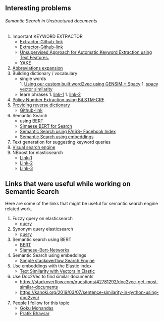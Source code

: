 ## Interesting problems 
###### Semantic Search in Unstructured documents

1.	Important KEYWORD EXTRACTOR 
      * [Extractor-Github-link](https://github.com/ibatra/BERT-Keyword-Extractor)
      * [Extractor-Github-link](https://github.com/ibatra/BERT-Keyword-Extractor/blob/master/BERT-Keyword%20Extractor.ipynb)
      * [Unsupervised Approach for Automatic Keyword Extraction using Text Features.](https://github.com/LIAAD/yake)
      * [YAKE](http://yake.inesctec.pt/)
2.	[Abbreviations expansion](https://medium.com/swlh/a-machine-learning-model-to-understand-fancy-abbreviations-trained-on-tolkien-36601b73ecbb)
3.	Building dictionary / vocabulary  
      * single words  
            1. [Using our custom built word2vec using GENSIM + Spacy](https://radimrehurek.com/gensim/auto_examples/tutorials/run_word2vec.html#sphx-glr-auto-examples-tutorials-run-word2vec-py)
            1. [spacy vector similarity](https://spacy.io/usage/vectors-similarity)
      * learn phrases
            1. [link-1](https://towardsdatascience.com/word2vec-for-phrases-learning-embeddings-for-more-than-one-word-727b6cf723cf)
            1. [link-2](http://kavita-ganesan.com/how-to-incorporate-phrases-into-word2vec-a-text-mining-approach/relatedposts_hit=1&relatedposts_origin=1229&relatedposts_position=2#.XuDIuvkzY2x)
4.	[Policy Number Extraction using BiLSTM-CRF](https://nbviewer.jupyter.org/github/amaiya/ktrain/blob/master/tutorials/tutorial-06-sequence-tagging.ipynb)
5.	[Providing reverse dictionary](https://tomassetti.me/creating-a-reverse-dictionary/)
      * [Github-link](https://github.com/gabriele-tomassetti/reverse-dictionary)
6.	Semantic Search 
      * [using BERT](https://medium.com/@evergreenllc2020/semantic-search-engine-with-s-abbfb3cd9377)
      * [Simaese BERT for Search](https://towardsdatascience.com/quick-semantic-search-using-siamese-bert-networks-1052e7b4df1)
      * [Semantic Search using FAISS- Facebook Index ](https://www.kaggle.com/narasimha1997/faster-semantic-search-using-faiss/output)
      * [Semantic Search using embeddings](https://medium.com/analytics-vidhya/building-a-simple-stack-overflow-search-engine-to-predict-posts-related-to-given-query-post-56b3e508520c)
7.	Text generation for suggesting keyword queries
8.	[Visual search engine ](https://medium.com/gsi-technology/integrating-textual-and-visual-information-into-a-powerful-visual-search-engine-c477486a18ff)
9.	NBoost for elasticsearch 
      * [Link-1](https://github.com/koursaros-ai/nboost)
      * [Link-2](https://medium.com/koursaros-ai/boost-search-api-performance-e-g-410868e82b22)
      * [Link-3](https://towardsdatascience.com/how-we-built-an-ai-powered-search-engine-without-being-google-5ad93e5a8591)


## Links that were useful while working on Semantic Search

Here are some of the links that might be useful for semantic search engine related work.

1.  Fuzzy query on elasticsearch
    * [query](https://www.elastic.co/guide/en/elasticsearch/reference/current/query-dsl-fuzzy-query.html)
2.  Synonym query elasticsearch
    * [query](https://www.elastic.co/blog/boosting-the-power-of-elasticsearch-with-synonyms)
3.  Semantic search using BERT
    * [BERT](https://medium.com/@evergreenllc2020/semantic-search-engine-with-s-abbfb3cd9377)
    * [Siamese-Bert-Networks](https://towardsdatascience.com/quick-semantic-search-using-siamese-bert-networks-1052e7b4df1)
4.  Semantic Search using embeddings
    * [Simple stackoverflow Search Engine](https://medium.com/analytics-vidhya/building-a-simple-stack-overflow-search-engine-to-predict-posts-related-to-given-query-post-56b3e508520c)
5.  Use embeddings with the Elastic index
    * [Text Similarity with Vectors in Elastic](https://www.elastic.co/blog/text-similarity-search-with-vectors-in-elasticsearch)
6.  Use Doc2Vec to find similar documents
    * https://stackoverflow.com/questions/42781292/doc2vec-get-most-similar-documents
    * https://kanoki.org/2019/03/07/sentence-similarity-in-python-using-doc2vec/
7.  People I follow for this topic
    * [Goku Mohandas](https://madewithml.com/projects/2025/haystack-neural-question-answering-at-scale/)
    * [Pratik Bhavsar](https://www.pratik.ai/)
